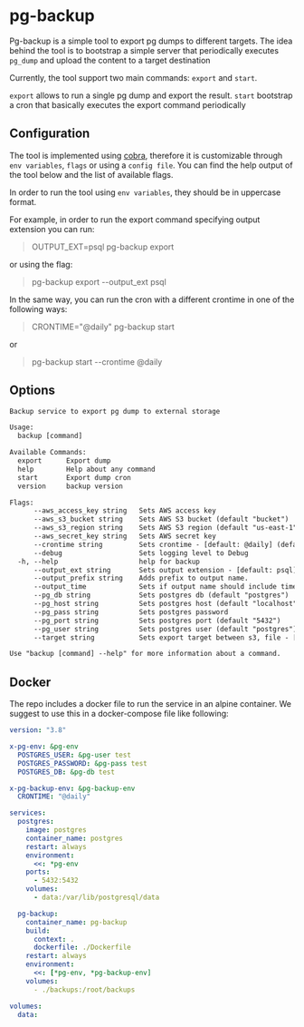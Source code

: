 # pg-backup

Pg-backup is a simple tool to export pg dumps to different targets. The idea behind the tool is to bootstrap a simple server that periodically executes `pg_dump` and upload the content to a target destination

Currently, the tool support two main commands: `export` and `start`.

`export` allows to run a single pg dump and export the result.
`start` bootstrap a cron that basically executes the export command periodically

## Configuration

The tool is implemented using [cobra](https://github.com/spf13/cobra), therefore it is customizable through `env variables`, `flags` or using a `config file`.
You can find the help output of the tool below and the list of available flags.

In order to run the tool using `env variables`, they should be in uppercase format.

For example, in order to run the export command specifying output extension you can run:

> OUTPUT_EXT=psql pg-backup export

or using the flag:

> pg-backup export --output_ext psql

In the same way, you can run the cron with a different crontime in one of the following ways:
> CRONTIME="@daily" pg-backup start

or

> pg-backup start --crontime @daily

## Options

``` txt
Backup service to export pg dump to external storage

Usage:
  backup [command]

Available Commands:
  export      Export dump
  help        Help about any command
  start       Export dump cron
  version     backup version

Flags:
      --aws_access_key string   Sets AWS access key
      --aws_s3_bucket string    Sets AWS S3 bucket (default "bucket")
      --aws_s3_region string    Sets AWS S3 region (default "us-east-1")
      --aws_secret_key string   Sets AWS secret key
      --crontime string         Sets crontime - [default: @daily] (default "@daily")
      --debug                   Sets logging level to Debug
  -h, --help                    help for backup
      --output_ext string       Sets output extension - [default: psql] (default "psql")
      --output_prefix string    Adds prefix to output name.
      --output_time             Sets if output name should include time (default true)
      --pg_db string            Sets postgres db (default "postgres")
      --pg_host string          Sets postgres host (default "localhost")
      --pg_pass string          Sets postgres password
      --pg_port string          Sets postgres port (default "5432")
      --pg_user string          Sets postgres user (default "postgres")
      --target string           Sets export target between s3, file - [default: s3]

Use "backup [command] --help" for more information about a command.
```

## Docker

The repo includes a docker file to run the service in an alpine container. We suggest to use this in a docker-compose file like following:

```yaml
version: "3.8"

x-pg-env: &pg-env
  POSTGRES_USER: &pg-user test
  POSTGRES_PASSWORD: &pg-pass test
  POSTGRES_DB: &pg-db test

x-pg-backup-env: &pg-backup-env
  CRONTIME: "@daily"

services:
  postgres:
    image: postgres
    container_name: postgres
    restart: always
    environment:
      <<: *pg-env
    ports:
      - 5432:5432
    volumes:
      - data:/var/lib/postgresql/data

  pg-backup:
    container_name: pg-backup
    build:
      context: .
      dockerfile: ./Dockerfile
    restart: always
    environment:
      <<: [*pg-env, *pg-backup-env]
    volumes:
      - ./backups:/root/backups

volumes:
  data:
```
